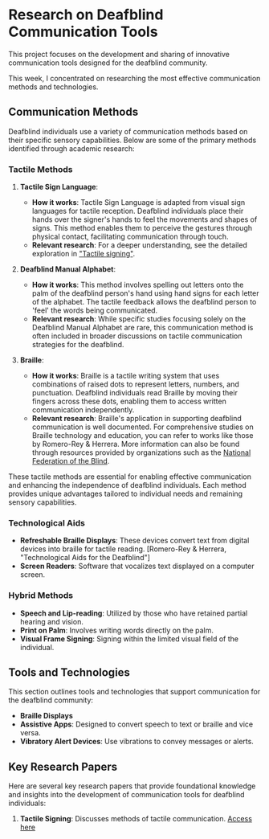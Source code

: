 # Research on Deafblind Communication Tools

This project focuses on the development and sharing of innovative communication tools designed for the deafblind community. 

This week, I concentrated on researching the most effective communication methods and technologies.

## Communication Methods

Deafblind individuals use a variety of communication methods based on their specific sensory capabilities. Below are some of the primary methods identified through academic research:

### Tactile Methods

1. **Tactile Sign Language**:
   - **How it works**: Tactile Sign Language is adapted from visual sign languages for tactile reception. Deafblind individuals place their hands over the signer's hands to feel the movements and shapes of signs. This method enables them to perceive the gestures through physical contact, facilitating communication through touch.
   - **Relevant research**: For a deeper understanding, see the detailed exploration in ["Tactile signing"](https://www.ndcs.org.uk/information-and-support/language-and-communication/sign-language/tactile-signing/#:~:text=Tactile%20signing%20is%20a%20method,communicated%20through%20touch%20and%20movement.).

2. **Deafblind Manual Alphabet**:
   - **How it works**: This method involves spelling out letters onto the palm of the deafblind person's hand using hand signs for each letter of the alphabet. The tactile feedback allows the deafblind person to 'feel' the words being communicated.
   - **Relevant research**: While specific studies focusing solely on the Deafblind Manual Alphabet are rare, this communication method is often included in broader discussions on tactile communication strategies for the deafblind.

3. **Braille**:
   - **How it works**: Braille is a tactile writing system that uses combinations of raised dots to represent letters, numbers, and punctuation. Deafblind individuals read Braille by moving their fingers across these dots, enabling them to access written communication independently.
   - **Relevant research**: Braille's application in supporting deafblind communication is well documented. For comprehensive studies on Braille technology and education, you can refer to works like those by Romero-Rey & Herrera. More information can also be found through resources provided by organizations such as the [National Federation of the Blind](https://nfb.org/).

These tactile methods are essential for enabling effective communication and enhancing the independence of deafblind individuals. Each method provides unique advantages tailored to individual needs and remaining sensory capabilities.


### Technological Aids
- **Refreshable Braille Displays**: These devices convert text from digital devices into braille for tactile reading. [Romero-Rey & Herrera, "Technological Aids for the Deafblind"]
- **Screen Readers**: Software that vocalizes text displayed on a computer screen.

### Hybrid Methods
- **Speech and Lip-reading**: Utilized by those who have retained partial hearing and vision.
- **Print on Palm**: Involves writing words directly on the palm.
- **Visual Frame Signing**: Signing within the limited visual field of the individual.

## Tools and Technologies

This section outlines tools and technologies that support communication for the deafblind community:

- **Braille Displays**
- **Assistive Apps**: Designed to convert speech to text or braille and vice versa.
- **Vibratory Alert Devices**: Use vibrations to convey messages or alerts.

## Key Research Papers

Here are several key research papers that provide foundational knowledge and insights into the development of communication tools for deafblind individuals:

1. **Tactile Signing**: Discusses methods of tactile communication. [Access here](https://www.ndcs.org.uk/information-and-support/language-and-communication/sign-language/tactile-signing/#:~:text=Tactile%20signing%20is%20a%20method,communicated%20through%20touch%20and%20movement.)





